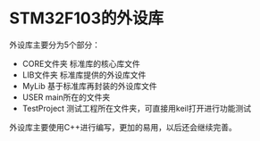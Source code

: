 # STM32F103的外设库

外设库主要分为5个部分：
- CORE文件夹 标准库的核心库文件
- LIB文件夹 标准库提供的外设库文件
- MyLib 基于标准库再封装的外设库文件
- USER main所在的文件夹
- TestProject 测试工程所在文件夹，可直接用keil打开进行功能测试

外设库主要使用C++进行编写，更加的易用，以后还会继续完善。